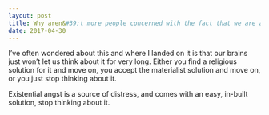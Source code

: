 ```yaml
---
layout: post
title: Why aren&#39;t more people concerned with the fact that we are all going to die?
date: 2017-04-30
---
```


<p>I’ve often wondered about this and where I landed on it is that our brains just won’t let us think about it for very long. Either you find a religious solution for it and move on, you accept the materialist solution and move on, or you just stop thinking about it.</p><p>Existential angst is a source of distress, and comes with an easy, in-built solution, stop thinking about it.</p>
